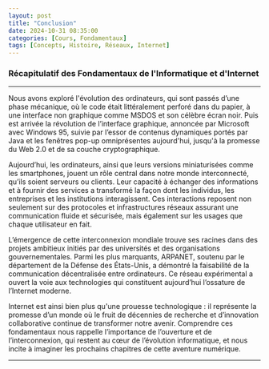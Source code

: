 ```yaml
---
layout: post
title: "Conclusion"
date: 2024-10-31 08:35:00
categories: [Cours, Fondamentaux]
tags: [Concepts, Histoire, Réseaux, Internet]
---
```


### Récapitulatif des Fondamentaux de l'Informatique et d'Internet

---

Nous avons exploré l'évolution des ordinateurs, qui sont passés d’une phase mécanique, où le code était littéralement perforé dans du papier, à une interface non graphique comme MSDOS et son célèbre écran noir. Puis est arrivée la révolution de l’interface graphique, annoncée par Microsoft avec Windows 95, suivie par l’essor de contenus dynamiques portés par Java et les fenêtres pop-up omniprésentes aujourd'hui, jusqu'à la promesse du Web 2.0 et de sa couche cryptographique.

Aujourd’hui, les ordinateurs, ainsi que leurs versions miniaturisées comme les smartphones, jouent un rôle central dans notre monde interconnecté, qu’ils soient serveurs ou clients. Leur capacité à échanger des informations et à fournir des services a transformé la façon dont les individus, les entreprises et les institutions interagissent. Ces interactions reposent non seulement sur des protocoles et infrastructures réseaux assurant une communication fluide et sécurisée, mais également sur les usages que chaque utilisateur en fait.

L’émergence de cette interconnexion mondiale trouve ses racines dans des projets ambitieux initiés par des universités et des organisations gouvernementales. Parmi les plus marquants, ARPANET, soutenu par le département de la Défense des États-Unis, a démontré la faisabilité de la communication décentralisée entre ordinateurs. Ce réseau expérimental a ouvert la voie aux technologies qui constituent aujourd’hui l’ossature de l’Internet moderne.

Internet est ainsi bien plus qu'une prouesse technologique : il représente la promesse d’un monde où le fruit de décennies de recherche et d’innovation collaborative continue de transformer notre avenir. Comprendre ces fondamentaux nous rappelle l’importance de l’ouverture et de l’interconnexion, qui restent au cœur de l’évolution informatique, et nous incite à imaginer les prochains chapitres de cette aventure numérique.

---
